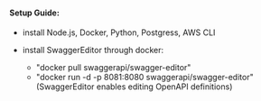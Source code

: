 #### Setup Guide:

- install Node.js, Docker, Python, Postgress, AWS CLI

- install SwaggerEditor through docker: 
    - "docker pull swaggerapi/swagger-editor"
    - "docker run -d -p 8081:8080 swaggerapi/swagger-editor"
    (SwaggerEditor enables editing OpenAPI definitions)